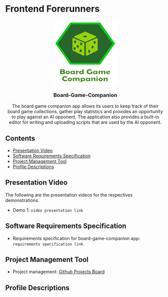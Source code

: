 # Frontend Forerunners

<p align="center">
  <a href="https://getbootstrap.com/">
    <img src="apps/client/src/assets/images/logo.png?raw=true" alt="Bootstrap logo" width="200" height="200">
  </a>
</p>

<h3 align="center">Board-Game-Companion</h3>

<p align="center">
The board game companion app allows its users to keep track of their board game collections, gather play statistics and provides an opportunity to play against an AI opponent. The application also provides a built-in editor for writing and uploading scripts that are used by the AI opponent. 
</p>

## Contents

- [Presentation Video](#demo-videos)
- [Software Requirements Specification](#software-requirements-specification)
- [Project Management Tool](#project-management)
- [Profile Descriptions](#profiles)


## Presentation Video
The following are the presentation videos for the respectives demonstrations.

- Demo 1: `video presentation link`

## Software Requirements Specification

- Requirements specification for board-game-companion app: `requirements specification link`

## Project Management Tool
- Project management: [Github Projects Board]("https://github.com/COS301-SE-2022/Board-Game-Companion-App/projects/1")
## Profile Descriptions
